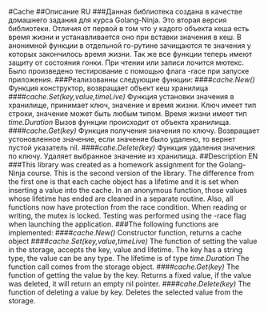 #Cache
##Описание RU 
###Данная библиотека создана в качестве домашнего задания для курса Golang-Ninja. 
Это вторая версия библиотеки. Отличия от первой в том что у кадого объекта кеша есть время жизни и устанавливается оно при вставки значения в кеш. В анонимной функции в отдельной го-рутине зачищаются те значения у которых закончилось время жизни. Так же все функции теперь имеют защиту от состояния гонки. При чтении или записи лочится мютекс. Было произведено тестирование с помощью флага -race при запуске приложения.
###Реализованны следующие функции:
####_cache.New()_
Функция конструктор, возвращает объект кеш хранилица
####_cache.Set(key,value,timeLive)_
Функция установки значения в хранилище, принимает ключ, значение и время жизни. Ключ имеет тип строки, значение может быть любым типом. Время жизни имеет тип _time.Duration_ Вызов функции происходит от объекта хранилища.
####_cache.Get(key)_
Функция получения значения по ключу. Возвращает устоновленное значение, если значение было удалено, то вернет пустой указатель nil.
####_cahe.Delete(key)_
Функция удаления значения по ключу. Удаляет выбранное значение из хранилища.
##Description EN
###This library was created as a homework assignment for the Golang-Ninja course. 
This is the second version of the library. The difference from the first one is that each cache object has a lifetime and it is set when inserting a value into the cache. In an anonymous function, those values whose lifetime has ended are cleaned in a separate routine. Also, all functions now have protection from the race condition. When reading or writing, the mutex is locked. Testing was performed using the -race flag when launching the application.
###The following functions are implemented:
####_cache.New()_
Constructor function, returns a cache object
####_cache.Set(key,value,timeLive)_
The function of setting the value in the storage, accepts the key, value and lifetime. The key has a string type, the value can be any type. The lifetime is of type _time.Duration_ The function call comes from the storage object.
####_cache.Get(key)_
The function of getting the value by the key. Returns a fixed value, if the value was deleted, it will return an empty nil pointer.
####_cahe.Delete(key)_
The function of deleting a value by key. Deletes the selected value from the storage.
